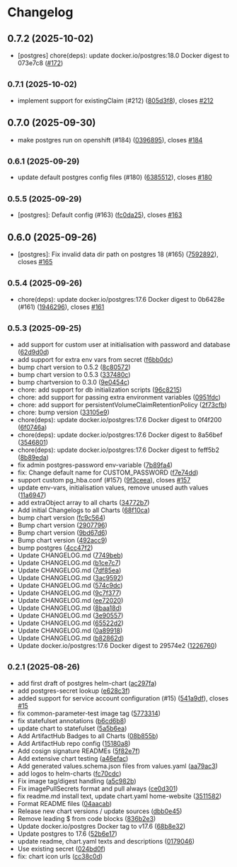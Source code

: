 # Changelog

## 0.7.2 (2025-10-02)

* [postgres] chore(deps): update docker.io/postgres:18.0 Docker digest to 073e7c8 ([#172](https://github.com/CloudPirates-io/helm-charts/pull/172))

## <small>0.7.1 (2025-10-02)</small>

* implement support for existingClaim (#212) ([805d3f8](https://github.com/CloudPirates-io/helm-charts/commit/805d3f8)), closes [#212](https://github.com/CloudPirates-io/helm-charts/issues/212)

## 0.7.0 (2025-09-30)

* make postgres run on openshift (#184) ([0396895](https://github.com/CloudPirates-io/helm-charts/commit/0396895)), closes [#184](https://github.com/CloudPirates-io/helm-charts/issues/184)

## <small>0.6.1 (2025-09-29)</small>

* update default postgres config files (#180) ([6385512](https://github.com/CloudPirates-io/helm-charts/commit/6385512)), closes [#180](https://github.com/CloudPirates-io/helm-charts/issues/180)

## <small>0.5.5 (2025-09-29)</small>

* [postgres]: Default config (#163) ([fc0da25](https://github.com/CloudPirates-io/helm-charts/commit/fc0da25)), closes [#163](https://github.com/CloudPirates-io/helm-charts/issues/163)

## 0.6.0 (2025-09-26)

* [postgres]: Fix invalid data dir path on postgres 18 (#165) ([7592892](https://github.com/CloudPirates-io/helm-charts/commit/7592892)), closes [#165](https://github.com/CloudPirates-io/helm-charts/issues/165)

## <small>0.5.4 (2025-09-26)</small>

* chore(deps): update docker.io/postgres:17.6 Docker digest to 0b6428e (#161) ([1946296](https://github.com/CloudPirates-io/helm-charts/commit/1946296)), closes [#161](https://github.com/CloudPirates-io/helm-charts/issues/161)

## <small>0.5.3 (2025-09-25)</small>

* add support for custom user at initialisation with password and database ([62d9d0d](https://github.com/CloudPirates-io/helm-charts/commit/62d9d0d))
* add support for extra env vars from secret ([f6bb0dc](https://github.com/CloudPirates-io/helm-charts/commit/f6bb0dc))
* bump chart version to 0.5.2 ([8c80572](https://github.com/CloudPirates-io/helm-charts/commit/8c80572))
* bump chart version to 0.5.3 ([337480c](https://github.com/CloudPirates-io/helm-charts/commit/337480c))
* bump chartversion to 0.3.0 ([9e0454c](https://github.com/CloudPirates-io/helm-charts/commit/9e0454c))
* chore: add support for db initialization scripts ([96c8215](https://github.com/CloudPirates-io/helm-charts/commit/96c8215))
* chore: add support for passing extra environment variables ([0951fdc](https://github.com/CloudPirates-io/helm-charts/commit/0951fdc))
* chore: add support for persistentVolumeClaimRetentionPolicy ([2f73cfb](https://github.com/CloudPirates-io/helm-charts/commit/2f73cfb))
* chore: bump version ([33105e9](https://github.com/CloudPirates-io/helm-charts/commit/33105e9))
* chore(deps): update docker.io/postgres:17.6 Docker digest to 0f4f200 ([6f0746a](https://github.com/CloudPirates-io/helm-charts/commit/6f0746a))
* chore(deps): update docker.io/postgres:17.6 Docker digest to 8a56bef ([3546801](https://github.com/CloudPirates-io/helm-charts/commit/3546801))
* chore(deps): update docker.io/postgres:17.6 Docker digest to feff5b2 ([8b89eda](https://github.com/CloudPirates-io/helm-charts/commit/8b89eda))
* fix admin postgres-password env-variable ([7b89fa4](https://github.com/CloudPirates-io/helm-charts/commit/7b89fa4))
* fix: Change default name for CUSTOM_PASSWORD ([f7e74dd](https://github.com/CloudPirates-io/helm-charts/commit/f7e74dd))
* support custom pg_hba.conf (#157) ([9f3ceea](https://github.com/CloudPirates-io/helm-charts/commit/9f3ceea)), closes [#157](https://github.com/CloudPirates-io/helm-charts/issues/157)
* update env-vars, initialisation values, remove unused auth values ([11a6947](https://github.com/CloudPirates-io/helm-charts/commit/11a6947))
* add extraObject array to all charts ([34772b7](https://github.com/CloudPirates-io/helm-charts/commit/34772b7))
* Add initial Changelogs to all Charts ([68f10ca](https://github.com/CloudPirates-io/helm-charts/commit/68f10ca))
* bump chart version ([fc9c564](https://github.com/CloudPirates-io/helm-charts/commit/fc9c564))
* Bump chart version ([2907796](https://github.com/CloudPirates-io/helm-charts/commit/2907796))
* Bump chart version ([9bd67d6](https://github.com/CloudPirates-io/helm-charts/commit/9bd67d6))
* Bump chart version ([492acc9](https://github.com/CloudPirates-io/helm-charts/commit/492acc9))
* bump postgres ([4cc47f2](https://github.com/CloudPirates-io/helm-charts/commit/4cc47f2))
* Update CHANGELOG.md ([7749beb](https://github.com/CloudPirates-io/helm-charts/commit/7749beb))
* Update CHANGELOG.md ([b1ce7c7](https://github.com/CloudPirates-io/helm-charts/commit/b1ce7c7))
* Update CHANGELOG.md ([7df85ea](https://github.com/CloudPirates-io/helm-charts/commit/7df85ea))
* Update CHANGELOG.md ([3ac9592](https://github.com/CloudPirates-io/helm-charts/commit/3ac9592))
* Update CHANGELOG.md ([574c9dc](https://github.com/CloudPirates-io/helm-charts/commit/574c9dc))
* Update CHANGELOG.md ([9c7f377](https://github.com/CloudPirates-io/helm-charts/commit/9c7f377))
* Update CHANGELOG.md ([ee72020](https://github.com/CloudPirates-io/helm-charts/commit/ee72020))
* Update CHANGELOG.md ([8baa18d](https://github.com/CloudPirates-io/helm-charts/commit/8baa18d))
* Update CHANGELOG.md ([3e90557](https://github.com/CloudPirates-io/helm-charts/commit/3e90557))
* Update CHANGELOG.md ([65522d2](https://github.com/CloudPirates-io/helm-charts/commit/65522d2))
* Update CHANGELOG.md ([0a89918](https://github.com/CloudPirates-io/helm-charts/commit/0a89918))
* Update CHANGELOG.md ([b82862d](https://github.com/CloudPirates-io/helm-charts/commit/b82862d))
* Update docker.io/postgres:17.6 Docker digest to 29574e2 ([1226760](https://github.com/CloudPirates-io/helm-charts/commit/1226760))

## <small>0.2.1 (2025-08-26)</small>

* add first draft of postgres helm-chart ([ac297fa](https://github.com/CloudPirates-io/helm-charts/commit/ac297fa))
* add postgres-secret lookup ([e628c3f](https://github.com/CloudPirates-io/helm-charts/commit/e628c3f))
* added support for service account configuration (#15) ([541a9df](https://github.com/CloudPirates-io/helm-charts/commit/541a9df)), closes [#15](https://github.com/CloudPirates-io/helm-charts/issues/15)
* fix common-parameter-test image tag ([5773314](https://github.com/CloudPirates-io/helm-charts/commit/5773314))
* fix statefulset annotations ([b6cd6b8](https://github.com/CloudPirates-io/helm-charts/commit/b6cd6b8))
* update chart to statefulset ([5a5b6ea](https://github.com/CloudPirates-io/helm-charts/commit/5a5b6ea))
* Add ArtifactHub Badges to all Charts ([08b855b](https://github.com/CloudPirates-io/helm-charts/commit/08b855b))
* Add ArtifactHub repo config ([15180a8](https://github.com/CloudPirates-io/helm-charts/commit/15180a8))
* Add cosign signature READMEs ([5f82e7f](https://github.com/CloudPirates-io/helm-charts/commit/5f82e7f))
* Add extensive chart testing ([a46efac](https://github.com/CloudPirates-io/helm-charts/commit/a46efac))
* Add generated values.schema.json files from values.yaml ([aa79ac3](https://github.com/CloudPirates-io/helm-charts/commit/aa79ac3))
* add logos to helm-charts ([fc70cdc](https://github.com/CloudPirates-io/helm-charts/commit/fc70cdc))
* Fix image tag/digest handling ([a5c982b](https://github.com/CloudPirates-io/helm-charts/commit/a5c982b))
* Fix imagePullSecrets format and pull always ([ce0d301](https://github.com/CloudPirates-io/helm-charts/commit/ce0d301))
* fix readme.md install text, update chart.yaml home-website ([3511582](https://github.com/CloudPirates-io/helm-charts/commit/3511582))
* Format README files ([04aacab](https://github.com/CloudPirates-io/helm-charts/commit/04aacab))
* Release new chart versions / update sources ([dbb0e45](https://github.com/CloudPirates-io/helm-charts/commit/dbb0e45))
* Remove leading $ from code blocks ([836b2e3](https://github.com/CloudPirates-io/helm-charts/commit/836b2e3))
* Update docker.io/postgres Docker tag to v17.6 ([68b8e32](https://github.com/CloudPirates-io/helm-charts/commit/68b8e32))
* Update postgres to 17.6 ([52b6e17](https://github.com/CloudPirates-io/helm-charts/commit/52b6e17))
* update readme, chart.yaml texts and descriptions ([0179046](https://github.com/CloudPirates-io/helm-charts/commit/0179046))
* Use existing secret ([024bd0f](https://github.com/CloudPirates-io/helm-charts/commit/024bd0f))
* fix: chart icon urls ([cc38c0d](https://github.com/CloudPirates-io/helm-charts/commit/cc38c0d))
